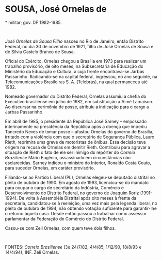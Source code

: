 SOUSA, José Ornelas de
======================

\* militar; gov. DF 1982-1985.

 

*José Ornelas de Sousa Filho* nasceu no Rio de Janeiro, então Distrito
Federal, no dia 30 de novembro de 1921, filho de José Ornelas de Sousa e
de Sílvia Castelo Branco de Sousa.

Oficial do Exército, Ornelas chegou a Brasília em 1973 para realizar um
trabalho provisório, de oito meses, na Subsecretaria de Educação do
Ministério da Educação e Cultura, a cuja frente encontrava-se Jarbas
Passarinho. Radicando-se na capital federal, ingressou, no ano seguinte,
na Telecomunicações Brasileiras S. A. (Telebrás), na qual permaneceu até
1982.

Nomeado governador do Distrito Federal, Ornelas assumiu a chefia do
Executivo brasiliense em julho de 1982, em substituição a Aimé Lamaison.
Ao discursar na cerimônia de posse, atribuiu a indicação para o cargo a
Jarbas Passarinho.

Em abril de 1985, o presidente da República José Sarney – empossado
interinamente na presidência da República após a doença que impediu
Tancredo Neves de tomar posse – afastou Ornelas do governo de Brasília,
irritado com a violência com que o secretário de Segurança Pública,
Lauro Rieth, reprimira uma greve de motoristas de ônibus. Essa decisão
teve origem na recusa de Ornelas em demitir Rieth. Contribuiu para
agravar a situação de Rieth o fato de ele ser inimigo do repórter do
*Correio Braziliense* Mário Eugênio, assassinado em circunstâncias não
esclarecidas. Sarney indicou o ministro do Interior, Ronaldo Costa
Couto, para suceder Ornelas, em caráter provisório.

Filiando-se ao Partido Liberal (PL), Ornelas elegeu-se deputado
distrital no pleito de outubro de 1990. Em agosto de 1993, licenciou-se
do mandato para ocupar o cargo de secretário da Indústria, Comércio e
Desenvolvimento do Distrito Federal, no governo de Joaquim Roriz
(1991-1994). De volta à Assembléia Distrital após oito meses à frente da
secretaria, candidatou-se à reeleição, uma vez mais pela legenda
liberal, no pleito de outubro de 1994, não obtendo votação suficiente
para garantir-lhe o retorno àquela casa. Desde então passou a trabalhar
como assessor parlamentar da Federação do Comércio do Distrito Federal.

Casou-se com Zeli Ornelas, com quem teve dois filhos.

 

FONTES: *Correio Brasiliense* (3e 24/7/82, 4/4/85, 1/12/90, 18/8/93 e
14/4/94); INF. Zeli Ornelas.
